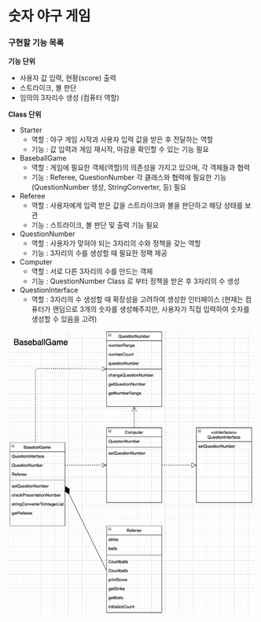 # 숫자 야구 게임

### 구현할 기능 목록
**기능 단위**
  - 사용자 값 입력, 현황(score) 출력
  - 스트라이크, 볼 판단
  - 임의의 3자리수 생성 (컴퓨터 역할)

**Class 단위**
  - Starter
    - 역할 : 야구 게임 시작과 사용자 입력 값을 받은 후 전달하는 역할
    - 기능 : 값 입력과 게임 재시작, 마감을 확인할 수 있는 기능 필요
  - BaseballGame
    - 역할 : 게임에 필요한 객체(역할)의 의존성을 가지고 있으며, 각 객체들과 협력
    - 기능 : Referee, QuestionNumber 각 클래스와 협력에 필요한 기능(QuestionNumber 생성, StringConverter, 등) 필요
  - Referee
    - 역할 : 사용자에게 입력 받은 값을 스트라이크와 볼을 판단하고 해당 상태를 보관
    - 기능 : 스트라이크, 볼 판단 및 출력 기능 필요
  - QuestionNumber
    - 역할 : 사용자가 맞혀야 되는 3자리의 수와 정책을 갖는 역할
    - 기능 : 3자리의 수를 생성할 때 필요한 정팩 제공
  - Computer
    - 역할 : 서로 다른 3자리의 수를 만드는 객체
    - 기능 : QuestionNumber Class 로 부터 정책을 받은 후 3자리의 수 생성
  - QuestionInterface
    - 역할 : 3자리의 수 생성할 때 확장성을 고려하여 생성한 인터페이스 (현재는 컴퓨터가 랜덤으로 3개의 숫자를 생성해주지만, 사용자가 직접 입력하여 숫자를 생성할 수 있음을 고려)

<img src="https://github.com/JungwooSim/java-baseball-precourse/blob/master/img/UML-class.png" width="500px;" />
